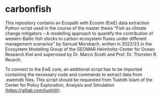 # carbonfish

This repository contains an Ecopath with Ecosim (EwE) data extraction Python script used in the course of the master thesis "Fish as climate change mitigators – A modelling approach to quantify the contribution of western Baltic fish stocks to carbon ecosystem fluxes under different management scenarios" by Samuel Morsbach, written in 2022/23 in the Ecosystem Modelling Group of the GEOMAR Helmholtz-Center for Ocean Research Kiel and supervised by Dr. Marco Scotti and Prof. Dr. Thorsten R. Reusch.

To connect to the EwE core, an additional script has to be imported containing the necessary code and commands to extract data from .ewemdb files. This script should be requested from Tushith Islam of the Center for Policy Exploration, Analysis and Simulation (https://gitlab.com/tushith).
